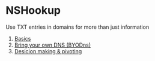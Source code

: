 # NSHookup
Use TXT entries in domains for more than just information

1. [Basics](https://github.com/Dood3/NSHookup/blob/main/Basics/Readme_Basics.md)
2. [Bring your own DNS (BYODns)](https://github.com/Dood3/NSHookup/blob/main/BYODns/Readme_BYODns.md)
3. [Desicion making & pivoting](https://github.com/Dood3/NSHookup/blob/main/decisions_pivots/ReadMe_dec_piv.md)
